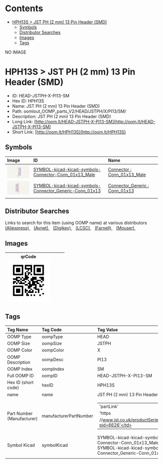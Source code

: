 



Contents
========

* [HPH13S > JST PH (2 mm) 13 Pin Header (SMD)](#hph13s--jst-ph-2-mm-13-pin-header-smd)
	* [Symbols](#symbols)
	* [Distributor Searches](#distributor-searches)
	* [Images](#images)
	* [Tags](#tags)
  
NO IMAGE  
# HPH13S > JST PH (2 mm) 13 Pin Header (SMD)

- ID: HEAD-JSTPH-X-PI13-SM
- Hex ID: HPH13S
- Name: JST PH (2 mm) 13 Pin Header (SMD)
- Path: oomlout_OOMP_parts_V2/HEAD/JSTPH/X/PI13/SM/
- Description: JST PH (2 mm) 13 Pin Header (SMD)
- Long Link: [http://oom.lt/HEAD-JSTPH-X-PI13-SM](http://oom.lt/HEAD-JSTPH-X-PI13-SM)
- Short Link: [http://oom.lt/HPH13S](http://oom.lt/HPH13S)

## Symbols
  

|Image|ID|Name|
| :--- | :--- | :--- |
|[![](https://raw.githubusercontent.com/oomlout/oomlout_OOMP_eda_V2/main/SYMBOL/kicad/kicad-symbols/Connector/Conn_01x13_Male/image_140.png)](https://github.com/oomlout/oomlout_OOMP_eda_V2/tree/main/SYMBOL/kicad/kicad-symbols/Connector/Conn_01x13_Male/)|[SYMBOL-kicad-kicad-symbols-Connector-Conn_01x13_Male](https://github.com/oomlout/oomlout_OOMP_eda_V2/tree/main/SYMBOL/kicad/kicad-symbols/Connector/Conn_01x13_Male/)|[Connector : Conn_01x13_Male](https://github.com/oomlout/oomlout_OOMP_eda_V2/tree/main/SYMBOL/kicad/kicad-symbols/Connector/Conn_01x13_Male/)|
|[![](https://raw.githubusercontent.com/oomlout/oomlout_OOMP_eda_V2/main/SYMBOL/kicad/kicad-symbols/Connector_Generic/Conn_01x13/image_140.png)](https://github.com/oomlout/oomlout_OOMP_eda_V2/tree/main/SYMBOL/kicad/kicad-symbols/Connector_Generic/Conn_01x13/)|[SYMBOL-kicad-kicad-symbols-Connector_Generic-Conn_01x13](https://github.com/oomlout/oomlout_OOMP_eda_V2/tree/main/SYMBOL/kicad/kicad-symbols/Connector_Generic/Conn_01x13/)|[Connector_Generic : Conn_01x13](https://github.com/oomlout/oomlout_OOMP_eda_V2/tree/main/SYMBOL/kicad/kicad-symbols/Connector_Generic/Conn_01x13/)|
||||

## Distributor Searches
  
Links to search for this item (using OOMP name) at various distributors  
[(Aliexpress) ](https://www.aliexpress.com/wholesale?SearchText=JST+PH+2+mm+13+Pin+Header+SMD)&nbsp;&nbsp;&nbsp;[(Avnet) ](https://www.avnet.com/shop/us/search/JST+PH+2+mm+13+Pin+Header+SMD)&nbsp;&nbsp;&nbsp;[(Digikey) ](https://www.digikey.co.uk/en/products/result?s=JST+PH+2+mm+13+Pin+Header+SMD)&nbsp;&nbsp;&nbsp;[(LCSC) ](https://www.lcsc.com/search?q=JST+PH+2+mm+13+Pin+Header+SMD)&nbsp;&nbsp;&nbsp;[(Farnell) ](https://uk.farnell.com/search?st=JST+PH+2+mm+13+Pin+Header+SMD)&nbsp;&nbsp;&nbsp;[(Mouser) ](https://www.mouser.com/c/?q=JST+PH+2+mm+13+Pin+Header+SMD)&nbsp;&nbsp;&nbsp;
## Images
  

|qrCode<br>[![](https://raw.githubusercontent.com/oomlout/oomlout_OOMP_parts_V2/main/HEAD/JSTPH/X/PI13/SM/qrCode_140.png)](https://github.com/oomlout/oomlout_OOMP_parts_V2/tree/main/HEAD/JSTPH/X/PI13/SM/qrCode.png)||||
| :---: | :---: | :---: | :---: |

## Tags
  

|Tag Name|Tag Code|Tag Value|
| :--- | :--- | :--- |
|OOMP Type|oompType|HEAD|
|OOMP Size|oompSize|JSTPH|
|OOMP Color|oompColor|X|
|OOMP Description|oompDesc|PI13|
|OOMP Index|oompIndex|SM|
|Full OOMP ID|oompID|HEAD-JSTPH-X-PI13-SM|
|Hex ID (short code)|hexID|HPH13S|
|name|name|JST PH (2 mm) 13 Pin Header (SMD)|
|Part Number (Manufacturer)|manufacturerPartNumber|<table><tr><td>'partLink'</td></tr><tr><td> 'https</td></tr><tr><td>//www.jst.co.uk/productSeries.php?pid=6626'</td></tr></table>|
|Symbol Kicad|symbolKicad|SYMBOL-kicad-kicad-symbols-Connector-Conn_01x13_Male, SYMBOL-kicad-kicad-symbols-Connector_Generic-Conn_01x13|
||||
